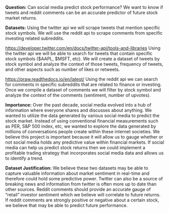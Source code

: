 **Question:** Can social media predict stock performance? We want to know if tweets and reddit comments can be an accurate predictor of future stock market returns. 

**Datasets:** Using the twitter api we will scrape tweets that mention specific stock symbols. We will use the reddit api to scrape comments from specific investing related subreddits.

https://developer.twitter.com/en/docs/twitter-api/tools-and-libraries 
Using the twitter api we will be able to search for tweets that contain specific stock symbols ($AAPL, $MSFT, etc). We will create a dataset of tweets by stock symbol and analyze the context of those tweets, frequency of tweets, and other aspects such as number of likes or retweets. 

https://praw.readthedocs.io/en/latest/ 
Using the reddit api we can search for comments in specific subreddits that are related to finance or investing. Once we compile a dataset of comments we will filter by stock symbol and analyze the context of the comments (sentiment, number of upvotes). 

**Importance:** Over the past decade, social media evolved into a hub of information where everyone shares and discusses about anything. We wanted to utilize the data generated by various social media to predict the stock market. Instead of using conventional financial measurements such as PER, S&P 500 index, etc, we wanted to explore the data generated by millions of conversations people create within these internet societies. We believe this project is important because it will allow us to gauge whether or not social media holds any predictive value within financial markets. If social media can help us predict stock returns then we could implement a profitable trading strategy that incorporates social media data and allows us to identify a trend. 

**Dataset Justification:**  We believe these two datasets may be able to capture valuable information about market sentiment in real-time and therefore could hold some predictive power. Twitter can also be a source of breaking news and information from twitter is often more up to date than other sources. Reddit comments should provide an accurate gauge of “retail” investor sentiment which we believe will correlate to future returns. If reddit comments are strongly positive or negative about a certain stock, we believe that may be able to predict future performance. 
